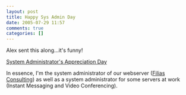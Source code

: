 ```yaml
---
layout: post
title: Happy Sys Admin Day
date: 2005-07-29 11:57
comments: true
categories: []
---
```

Alex sent this along...it's funny!

<a href="http://sysadminday.com/">System Administrator's Appreciation Day</a>

In essence, I'm the system administrator of our webserver (<a href="http://filias.com">Filias Consulting</a>) as well as a system administrator for some servers at work (Instant Messaging and Video Conferencing).
